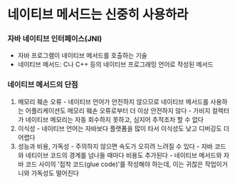 # 네이티브 메서드는 신중히 사용하라

### 자바 네이티브 인터페이스(JNI)
  - 자바 프로그램이 네이티브 메서드를 호출하는 기술
  - 네이티브 메서드: C나 C++ 등의 네이티브 프로그래밍 언어로 작성된 메서드

### 네이티브 메서드의 단점
  1. 메모리 훼손 오류
    - 네이티브 언어가 안전하지 않으므로 네이티브 메서드를 사용하는 어플리케이션도 메모리 훼손 오류로부터 더 이상 안전하지 않다
    - 가비지 컬렉터가 네이티브 메모리는 자동 회수하지 못하고, 심지어 추적조차 할 수 없다
  2. 이식성
    - 네이티브 언어는 자바보다 플랫폼을 많이 타서 이식성도 낮고 디버깅도 더 어렵다
  3. 성능과 비용, 가독성
    - 주의하지 않으면 속도가 오히려 느려질 수 있다
    - 자바 코드와 네티이브 코드의 경계를 넘나들 때마다 비용도 추가된다
    - 네이티브 메서드와 자바 코드 사이의 '접착 코드(glue code)'를 작성해야 하는데, 이는 귀찮은 작업이거니와 가독성도 떨어진다
